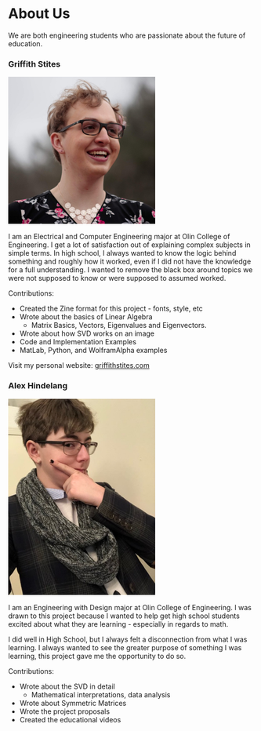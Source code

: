 # About Us

We are both engineering students who are passionate about the future of education.
### Griffith Stites
<img src="./images/griffith.jpg" alt="Picture of Griffith" width="300"/>

I am an Electrical and Computer Engineering major at Olin College of Engineering.
I get a lot of satisfaction out of explaining complex subjects in simple terms.
In high school, I always wanted to know the logic behind something and roughly
how it worked, even if I did not have the knowledge for a full understanding.
I wanted to remove the black box around topics we were not supposed
to know or were supposed to assumed worked.

Contributions:
* Created the Zine format for this project - fonts, style, etc
* Wrote about the basics of Linear Algebra
  * Matrix Basics, Vectors, Eigenvalues and Eigenvectors.
* Wrote about how SVD works on an image
* Code and Implementation Examples
* MatLab, Python, and WolframAlpha examples

Visit my personal website: [griffithstites.com](https://www.griffithstites.com/)

### Alex Hindelang
<img src="./images/alex.jpg" alt="Picture of Alex" width="300"/>

I am an Engineering with Design major at Olin College of Engineering. I was drawn to this project
because I wanted to help get high school students excited about what they are
learning - especially in regards to math.

I did well in High School, but I always felt a disconnection from what I was
learning. I always wanted to see the greater purpose of something I was learning,
this project gave me the opportunity to do so.

Contributions:
* Wrote about the SVD in detail
  * Mathematical interpretations, data analysis
* Wrote about Symmetric Matrices
* Wrote the project proposals
* Created the educational videos
